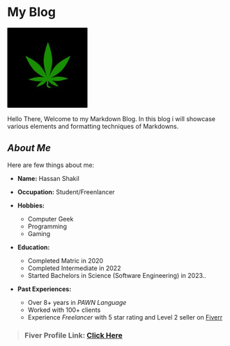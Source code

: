 # **My Blog**

![BlogPicture](weed.png)

Hello There, Welcome to my Markdown Blog. In this blog i will showcase various elements and formatting techniques of Markdowns.

## ***About Me***

Here are few things about me:

- **Name:** Hassan Shakil
- **Occupation:** Student/Freenlancer
- **Hobbies:**
    - Computer Geek
    - Programming
    - Gaming
- **Education:**
  - Completed Matric in 2020
  - Completed Intermediate in 2022
  - Started Bachelors in Science (Software Engineering) in 2023..

- **Past Experiences:**
  - Over 8+ years in *PAWN Language*
  - Worked with 100+ clients
  - Experience _Freelancer_ with 5 star rating and Level 2 seller on [Fiverr](fiverr.com)


> ### Fiver Profile Link: [Click Here](https://www.fiverr.com/users/ali_1337)
